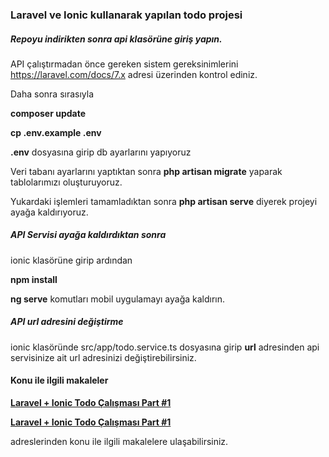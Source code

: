 ### Laravel ve Ionic kullanarak yapılan todo projesi

##### Repoyu indirikten sonra  api klasörüne giriş yapın.



API çalıştırmadan önce gereken sistem gereksinimlerini https://laravel.com/docs/7.x adresi üzerinden kontrol ediniz.

Daha sonra sırasıyla

**composer update**

**cp .env.example .env**

**.env** dosyasına girip  db ayarlarını yapıyoruz
 

Veri tabanı ayarlarını yaptıktan sonra **php artisan migrate** yaparak tablolarımızı oluşturuyoruz.

Yukardaki işlemleri tamamladıktan sonra **php artisan serve** diyerek projeyi ayağa kaldırıyoruz.


##### API Servisi ayağa kaldırdıktan sonra 

ionic klasörüne girip ardından

**npm install**

**ng serve** komutları mobil uygulamayı ayağa kaldırın.

##### API url adresini değiştirme

ionic klasöründe src/app/todo.service.ts dosyasına girip  **url**  adresinden api servisinize ait url adresinizi değiştirebilirsiniz.


 

#### Konu ile ilgili makaleler

**[Laravel + Ionic Todo Çalışması Part #1](https://medium.com/@mehmetkucuk/laravel-ionic-todo-%C3%A7al%C4%B1%C5%9Fmas%C4%B1-part-1-2079cbe60cbf)**

**[Laravel + Ionic Todo Çalışması Part #1](https://medium.com/@mehmetkucuk/laravel-ionic-todo-%C3%A7al%C4%B1%C5%9Fmas%C4%B1-part-2-f63c49c363e8)**

adreslerinden konu ile ilgili makalelere ulaşabilirsiniz.
